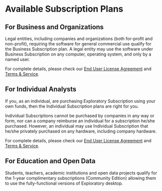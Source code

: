 # Available Subscription Plans
## For Business and Organizations

Legal entities, including companies and organizations (both for-profit and non-profit), requiring the software for general commercial use qualify for the Business Subscription plan. A legal entity may use the software under Business Subscription on any computer, operating system, and only by a named user.

For complete details, please check our [End User License Agreement](https://exploratory.io/eula) and [Terms & Service](https://exploratory.io/terms).

## For Individual Analysts

If you, as an individual, are purchasing Exploratory Subscription using your own funds, then the Individual Subscription plans are right for you.

Individual Subscriptions cannot be purchased by companies in any way or form, nor can a company reimburse an individual for a subscription he/she purchased. However, an individual may use Individual Subscription that he/she privately purchased on any hardware, including company hardware.

For complete details, please check our [End User License Agreement](https://exploratory.io/eula) and [Terms & Service](https://exploratory.io/terms).


## For Education and Open Data

Students, teachers, academic institutions and open data projects qualify for the 1-year complimentary subscriptions (Community Edition) allowing them to use the fully-functional versions of Exploratory desktop.
